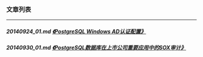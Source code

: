 ### 文章列表  
----  
##### 20140924_01.md   [《PostgreSQL Windows AD认证配置》](20140924_01.md)  
##### 20140930_01.md   [《PostgreSQL数据库在上市公司重要应用中的SOX审计》](20140930_01.md)  
